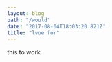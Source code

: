 ```yaml
---
layout: blog
path: "/would"
date: "2017-08-04T18:03:20.821Z"
title: "lvoe for"
---
```

this to work
